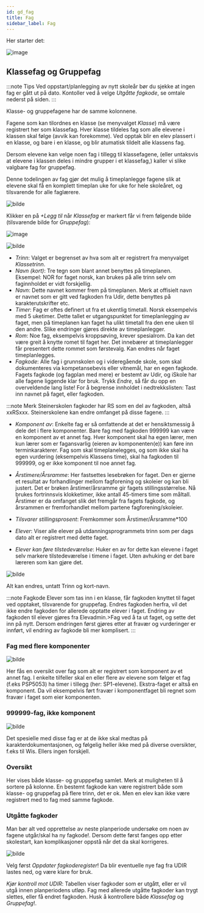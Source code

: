 ```yaml
---
id: gd_fag
title: Fag
sidebar_label: Fag
---
```


Her starter det:

![image](https://github.com/BarmanHanssen/iskole/assets/80097133/a3738e48-fd7b-4bf1-a113-97a5c4aa6c08)

## Klassefag og Gruppefag

:::note Tips
Ved oppstart/planlegging av nytt skoleår bør du sjekke at ingen fag er gått ut på dato. Kontoller ved å velge _Utgåtte fagkode_, se omtale nederst på siden.
:::

Klasse- og gruppefagene har de samme kolonnene.

Fagene som kan tilordnes en klasse (se menyvalget _Klasse_) må være registrert her som klassefag. Hver klasse tildeles fag som alle elevene i klassen skal følge (avvik kan forekomme). Ved opptak blir en elev plassert i en klasse, og bare i en klasse, og blir atumatisk tildelt alle klassens fag.

Dersom elevene kan velge noen fag i tillegg til klassefagene, (eller untaksvis at elevene i klassen deles i mindre grupper i et klassefag,) kaller vi slike valgbare fag for gruppefag.

Denne todelingen av fag gjør det mulig å timeplanlegge fagene slik at elevene skal få en komplett timeplan uke for uke for hele skoleåret, og tilsvarende for alle  faglærere.

![bilde](https://user-images.githubusercontent.com/80097133/148217099-db9f8d2c-d627-4a13-814a-ef3103f40efa.png)

Klikker en på _+Legg til_ når _Klassefag_ er markert får vi frem følgende bilde (tilsvarende bilde for _Gruppefag_):

![image](https://github.com/BarmanHanssen/iskole/assets/80097133/2e81ab11-2b2f-47ff-942f-afeabca93d55)



![bilde](https://user-images.githubusercontent.com/80097133/148051512-459f58df-eb82-42dc-9084-2741a80e8c4d.png)

- _Trinn_: Valget er begrenset av hva som alt er registrert fra menyvalget _Klassetrinn_.
- _Navn (kort)_: Tre tegn som blant annet benyttes på timeplanen. Eksempel: NOR for faget norsk, kan brukes på alle trinn selv om faginnholdet er vidt forskjellig.
- _Navn_: Dette navnet kommer frem på timeplanen. Merk at offisielt navn er navnet som er gitt ved fagkoden fra Udir, dette benyttes på karakterutskrifter etc.
- _Timer_: Fag er oftes definert ut fra et ukentlig timetall. Norsk eksempelvis med 5 uketimer. Dette tallet er utgangspunktet for timeplanlegging av faget, men på timeplanen kan faget ha ulikt timetall fra den ene uken til den andre. Slike endringer gjøres direkte av timeplanlegger.
- _Rom_: Noe fag, eksempelvis kroppsøving, krever spesialrom. Da kan det være greit å knytte romet til faget her. Det innebærer at timeplanlegger får presentert dette rommet som førstevalg. Kan endres når faget timeplanlegges.
- _Fagkode_: Alle fag i grunnskolen og i videregående skole, som skal dokumenteres via kompetansebevis eller vitnemål,  har en egen fagkode. Fagets fagkode (og fagplan med mere) er bestemt av Udir, og iSkole har alle fagene liggende klar for bruk. Trykk _Endre_, så får du opp en overveldende lang liste! For å begrense innholdet i nedtrekkslisten: Tast inn navnet på faget, eller fagkoden. 

:::note Merk 
Steinerskolen fagkoder har RS som en del av fagkoden, altså xxRSxxx. Steinerskolene kan endre omfanget på disse fagene.
:::

- _Komponent av_: Enkelte fag  er så omfattende at det er hensiktsmessig å dele det i flere komponenter. Bare fag med fagkoden 999999 kan være en komponent av et annet fag. Hver komponent skal ha egen lærer, men kun lærer som er fagansvarlig (eieren av komponenten(e)) kan føre inn terminkarakterer. 
Fag som skal timeplanelegges, og som ikke skal ha egen vurdering (eksempelvis Klassens time), skal ha fagkoden til 999999, og er ikke komponent til noe annet fag.

- _Årstimere/Årsramme_: Her fastsettes lesebrøken for faget. Den er gjerne et resultat av forhandlinger mellom fagforening og skoleier og kan bli justert. Det er brøken årstimer/årsramme gir fagets stillingsstørrelse. Nå brukes fortrinnsvis klokketimer, ikke antall 45-timers time som måltall. Årstimer er da omfanget slik det fremgår fra fagets fagkode, og årsrammen er fremforhandlet mellom partene fagforening/skoleier.

- _Tilsvarer stillingsprosent_: Fremkommer som Årstimer/Årsramme*100

- _Elever_: Viser alle elever på utdanningsprogrammets trinn som per dags dato alt er registrert med dette faget.

- _Elever kan føre tilstedeværelse_: Huker en av for dette kan elevene i faget selv markere tilstedeværelse i timene i faget. Uten avhuking er det bare læreren som kan gjøre det.

![bilde](https://user-images.githubusercontent.com/80097133/148216979-4a70e97a-f144-4965-90fa-2c32c94b88e9.png)

Alt kan endres, untatt Trinn og kort-navn. 

:::note Fagkode
Elever som tas inn i en klasse, får fagkoden knyttet til faget ved opptaket, tilsvarende for gruppefag. Endres fagkoden herfra, vil det ikke endre fagkoden for allerede opptatte elever i faget. Endring av fagkoden til elever gjøres fra Elevadmin.>Fag ved å ta ut faget, og sette det inn på nytt. Dersom endringen først gjøres etter at fravær og vurderinger er innført, vil endring av fagkode bli mer komplisert.
:::

### Fag med flere komponenter

![bilde](https://user-images.githubusercontent.com/80097133/148037649-05605fdd-6d6f-4fd0-9c82-05146c6f4296.png)

Her fås en oversikt over fag som alt er registrert som komponent av et annet fag. I enkelte tilfeller skal en eller flere av elevene som følger et fag (f.eks PSP5053) ha timer i tillegg (her: SP1-elevene). Ekstra-faget er altså en komponent. Da vil eksempelvis ført fravær i komponentfaget bli regnet som fravær i faget som eier komponenten.

### 999999-fag, ikke komponent

![bilde](https://user-images.githubusercontent.com/80097133/148039601-e0a285a0-3e6a-4384-9363-3c0f3c2e9cd7.png)

Det spesielle med disse fag er at de ikke skal medtas på karakterdokumentasjonen, og følgelig heller ikke med på diverse oversikter, f.eks til Wis. Ellers ingen forskjell.

### Oversikt
Her vises både klasse- og grupppefag samlet. Merk at muligheten til å sortere på kolonne. En bestemt fagkode kan være registrert både som klasse- og gruppefag på flere trinn, det er ok. Men en elev kan ikke være registrert med to fag med samme fagkode.

### Utgåtte fagkoder

Man bør alt ved opprettelse av neste planperiode undersøke om noen av fagene utgår/skal ha ny fagkode!. Dersom dette først fanges opp etter skolestart, kan komplikasjoner oppstå når det da skal korrigeres.

![bilde](https://user-images.githubusercontent.com/80097133/148227777-d2027624-be2f-4743-b5cc-2d258dfc011f.png)

Velg først _Oppdater fagkoderegister_! Da blir eventuelle nye fag fra UDIR lastes ned, og være klare for bruk.

_Kjør kontroll mot UDIR_: Tabellen viser fagkoder som er utgått, eller er vil utgå innen planperiodens utløp. Fag med allerede utgåtte fagkoder kan trygt slettes, eller få endret fagkoden. Husk å kontrollere både  _Klassefag_ og _Gruppefag_!.
